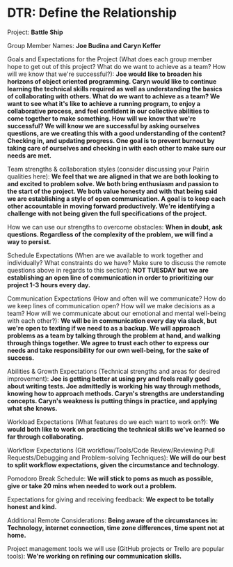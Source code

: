# DTR: Define the Relationship

Project: **Battle Ship**

Group Member Names: **Joe Budina and Caryn Keffer**

Goals and Expectations for the Project (What does each group member hope to get out of this project? What do we want to achieve as a team? How will we know that we're successful?): **Joe would like to broaden his horizons of object oriented programming. Caryn would like to continue learning the technical skills required as well as understanding the basics of collaborating with others. What do we want to achieve as a team? We want to see what it's like to achieve a running program, to enjoy a collaborative process, and feel confident in our collective abilities to come together to make something. How will we know that we're successful? We will know we are successful by asking ourselves questions, are we creating this with a good understanding of the content? Checking in, and updating progress. One goal is to prevent burnout by taking care of ourselves and checking in with each other to make sure our needs are met.**

Team strengths & collaboration styles (consider discussing your Pairin qualities here): **We feel that we are aligned in that we are both looking to and excited to problem solve. We both bring enthusiasm and passion to the start of the project. We both value honesty and with that being said we are establishing a style of open communication. A goal is to keep each other accountable in moving forward productively. We're identifying a challenge with not being given the full specifications of the project.**

How we can use our strengths to overcome obstacles: **When in doubt, ask questions. Regardless of the complexity of the problem, we will find a way to persist.**

Schedule Expectations (When are we available to work together and individually? What constraints do we have? Make sure to discuss the remote questions above in regards to this section): **NOT TUESDAY but we are establishing an open line of communication in order to prioritizing our project 1-3 hours every day.**

Communication Expectations (How and often will we communicate? How do we keep lines of communication open? How will we make decisions as a team? How will we communicate about our emotional and mental well-being with each other?): **We will be in communication every day via slack, but we're open to texting if we need to as a backup. We will approach problems as a team by talking through the problem at hand, and walking through things together. We agree to trust each other to express our needs and take responsibility for our own well-being, for the sake of success.**

Abilities & Growth Expectations (Technical strengths and areas for desired improvement): **Joe is getting better at using pry and feels really good about writing tests. Joe admittedly is working his way through methods,  knowing how to approach methods. Caryn's strengths are understanding concepts. Caryn's weakness is putting things in practice, and applying what she knows.**

Workload Expectations (What features do we each want to work on?): **We would both like to work on practicing the technical skills we've learned so far through collaborating.**

Workflow Expectations (Git workflow/Tools/Code Review/Reviewing Pull Requests/Debugging and Problem-solving Techniques): **We will do our best to split workflow expectations, given the circumstance and technology.**

Pomodoro Break Schedule: **We will stick to poms as much as possible, give or take 20 mins when needed to work out a problem.**

Expectations for giving and receiving feedback: **We expect to be totally honest and kind.**

Additional Remote Considerations: **Being aware of the circumstances in: Technology, internet connection, time zone differences, time spent not at home.**

Project management tools we will use (GitHub projects or Trello are popular tools): **We're working on refining our communication skills.**
